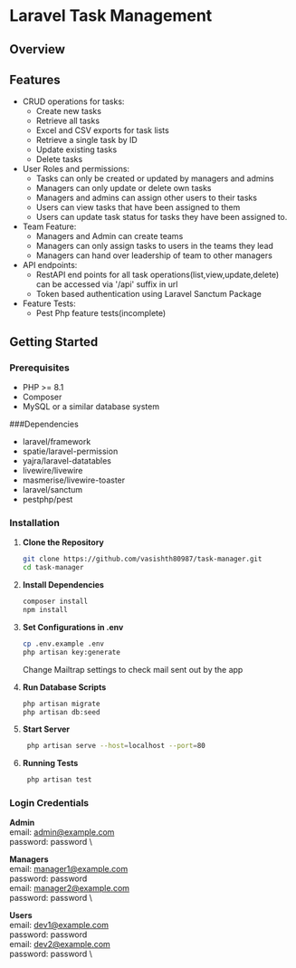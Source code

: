 # Laravel Task Management 

## Overview

## Features
- CRUD operations for tasks:
    - Create new tasks
    - Retrieve all tasks
    - Excel and CSV exports for task lists
    - Retrieve a single task by ID
    - Update existing tasks
    - Delete tasks
- User Roles and permissions:
    - Tasks can only be created or updated by managers and admins
    - Managers can only update or delete own tasks
    - Managers and admins can assign other users to their tasks
    - Users can view tasks that have been assigned to them
    - Users can update task status for tasks they have been assigned to.
- Team Feature:
    - Managers and Admin can create teams
    - Managers can only assign tasks to users in the teams they lead
    - Managers can hand over leadership of team to other managers
- API endpoints:
    - RestAPI end points for all task operations(list,view,update,delete) can be accessed via '/api' suffix in url
    - Token based authentication using Laravel Sanctum Package
- Feature Tests:
    - Pest Php feature tests(incomplete)

## Getting Started

### Prerequisites

- PHP >= 8.1
- Composer
- MySQL or a similar database system

###Dependencies
- laravel/framework
- spatie/laravel-permission
- yajra/laravel-datatables
- livewire/livewire
- masmerise/livewire-toaster
- laravel/sanctum
- pestphp/pest

### Installation

1. **Clone the Repository**
   
   ```bash
   git clone https://github.com/vasishth80987/task-manager.git
   cd task-manager
   
2. **Install Dependencies**

   ```bash
   composer install
   npm install

3. **Set Configurations in .env**

   ```bash
   cp .env.example .env
   php artisan key:generate
   ```
   Change Mailtrap settings to check mail sent out by the app

4. **Run Database Scripts**

   ```bash
   php artisan migrate
   php artisan db:seed

5. **Start Server**

   ```bash
    php artisan serve --host=localhost --port=80

6. **Running Tests**

   ```bash
    php artisan test

### Login Credentials ###
**Admin** \
email: admin@example.com \
password: password \

**Managers** \
email: manager1@example.com \
password: password \
email: manager2@example.com \
password: password \

**Users** \
email: dev1@example.com \
password: password \
email: dev2@example.com \
password: password \
